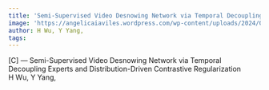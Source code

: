 ```yaml
---  
title: 'Semi-Supervised Video Desnowing Network via Temporal Decoupling Experts and Distribution-Driven Contrastive Regularization'  
image: 'https://angelicaiaviles.wordpress.com/wp-content/uploads/2024/07/eccv24.gif'  
author: H Wu, Y Yang,  
tags:   
---  
```

  
[C] — Semi-Supervised Video Desnowing Network via Temporal Decoupling Experts and Distribution-Driven Contrastive Regularization  
H Wu, Y Yang,  
  
  
        